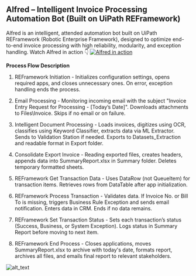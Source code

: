 ## Alfred – Intelligent Invoice Processing Automation Bot (Built on UiPath REFramework)
Alfred is an intelligent, attended automation bot built on UiPath REFramework (Robotic Enterprise Framework), designed to optimize end-to-end invoice processing with high reliability, modularity, and exception handling.
Watch Alfred in action 👇
[![Alfred in action](https://github.com/bacdillon/RPA-UiPath/raw/main/Alfred%20%E2%80%93%20Intelligent%20Invoice%20Processing%20Automation/img/alfred_action.png)](https://vimeo.com/1081363310?share=copy#t=0)

**Process Flow Description**
1. REFramework Initiation -
Initializes configuration settings, opens required apps, and closes unnecessary ones. On error, exception handling ends the process.

2. Email Processing -
Monitoring incoming email with the subject "Invoice Entry Request for Processing - [Today’s Date]". Downloads attachments to Files\Invoice. Skips if no email or on failure.

3. Intelligent Document Processing -
Loads invoices, digitizes using OCR, classifies using Keyword Classifier, extracts data via ML Extractor. Sends to Validation Station if needed. Exports to Datasets_Extraction and readable format in Export folder.

4. Consolidate Export Invoice -
Reading exported files, creates headers, appends data into SummaryReport.xlsx in Summary folder. Deletes temporary formatted sheets.

5. REFramework Get Transaction Data -
Uses DataRow (not QueueItem) for transaction items. Retrieves rows from DataTable after app initialization.

6. REFramework Process Transaction -
Validates data. If Invoice No. or Bill To is missing, triggers Business Rule Exception and sends email notification. Enters data in CRM. Ends if no data remains.

7. REFramework Set Transaction Status -
Sets each transaction’s status (Success, Business, or System Exception). Logs status in Summary Report before moving to next item.

8. REFramework End Process -
Closes applications, moves SummaryReport.xlsx to archive with today's date, formats report, archives all files, and emails final report to relevant stakeholders.

![alt_text](https://github.com/bacdillon/RPA-UiPath/blob/main/Alfred%20%E2%80%93%20Intelligent%20Invoice%20Processing%20Automation/img/summary.jpg)




